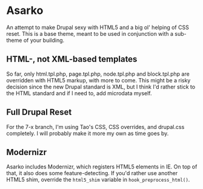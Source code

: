 # Asarko
An attempt to make Drupal sexy with HTML5 and a big ol' helping of CSS reset. This is a base theme, meant to be used in conjunction with a sub-theme of your building.

## HTML-, not XML-based templates
So far, only html.tpl.php, page.tpl.php, node.tpl.php and block.tpl.php are overridden with HTML5 markup, with more to come. This might be a risky decision since the new Drupal standard is XML, but I think I'd rather stick to the HTML standard and if I need to, add microdata myself.

## Full Drupal Reset
For the 7-x branch, I'm using Tao's CSS, CSS overrides, and drupal.css completely. I will probably make it more my own as time goes by.

## Modernizr
Asarko includes Modernizr, which registers HTML5 elements in IE. On top of that, it also does some feature-detecting. If you'd rather use another HTML5 shim, override the <code>html5_shim</code> variable in <code>hook_preprocess_html()</code>.
